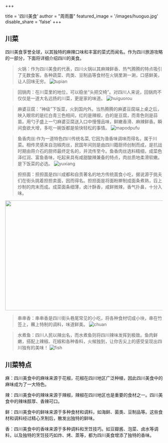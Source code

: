 +++

title = '四川美食'
author = "周雨蕾"
featured_image = '/images/huoguo.jpg'
disable_share = 'false'
+++
## 川菜

四川美食享誉全球，以其独特的麻辣口味和丰富的菜式而闻名。作为四川旅游攻略的一部分，下面将详细介绍四川的美食。

>火锅：作为四川美食的代表，四川火锅以其麻辣鲜香、热气腾腾的特点吸引了无数食客。各种蔬菜、肉类、豆制品等食材在火锅里涮一涮，口感鲜美，让人回味无穷。
![tupian](https://preview.qiantucdn.com/58pic/35/76/47/25w58PICBf225jjvsVUcJ_PIC2018.jpg%21w1024_new_small_1)

>回锅肉：在川菜里的地位，可以稳坐“头把交椅”。对四川人来说，回锅肉不仅仅是一道大名远扬的川菜，更是家的味道。
![huiguorou](https://img1.baidu.com/it/u=2758252067,3348232567&fm=253&fmt=auto&app=120&f=JPEG?w=1195&h=800)

>麻婆豆腐：“神级”下饭菜，火到国内外。当热腾腾的麻婆豆腐端上桌之后，映入眼帘的是红白青三色相间，红的是辣椒，白的是豆腐，而青色则是蒜苗。用勺子盛上一勺麻婆豆腐送入口中慢慢品味，鲜嫩香滑、麻辣鲜香。瞬间食欲大增，多吃一碗饭都是愉快轻松的事情。
![mapodpufu](https://qcloud.dpfile.com/pc/OehFR4eD6lczVB2KmemLeIvK4XBf6LCXasAF2vaagF202gP6n_pP8IiNC4YjV8AhjoJrvItByyS4HHaWdXyO_I7F0UeCRQYMHlogzbt7GHgNNiIYVnHvzugZCuBITtvjski7YaLlHpkrQUr5euoQrg.jpg)

>鱼香肉丝:作为一道特色四川传统名菜, 它因为渔香味调味而得名，属于川菜。相传灵感来自泡椒肉丝，民国年间则是由四川籍厨师创制而成，是抗战时期由蒋介石的厨师最终定名的，并流传至今。鱼香肉丝选料精细，成菜色泽红润、富鱼香味，吃起来具有咸甜酸辣兼备的特点，肉丝质地柔滑软嫩。是下饭菜的必选。
![yuxiang](https://pic.rmb.bdstatic.com/a9a8e1234aa75913e6c0298b24d30904.jpeg)

>担担面：担担面是四川成都和自贡著名的地方传统面食小吃，据说源于挑夫们在街头挑着担担卖面，因而得名。担担面是将面粉擀制成面条煮熟，舀上炒制的肉末而成。成菜面条细薄，卤汁酥香，咸鲜微辣，香气扑鼻，十分入味。
<img src="https://ts1.cn.mm.bing.net/th/id/R-C.29b29346ec25dd2376fef1b10b2c734a?rik=dxm1RZ3XruCVJw&riu=http%3a%2f%2fdpic.tiankong.com%2fk3%2fst%2fQJ9114976529.jpg&ehk=TJ3MvmBUM9JhjDdtt9COhRqvUzpdvUkjhozP4hl827c%3d&risl=&pid=ImgRaw&r=0" width="1000" height="350">

>串串香：串串香是四川街头巷尾常见的小吃，将各种食材切成小块，串在竹签上，蘸上特制的调料，味道鲜美。
![chuan](https://img.mp.itc.cn/upload/20170505/7d2ccc5eb7014f24a15c6987ff1ebb04_th.JPG)

>水煮鱼：四川人民以辣出名，而水煮鱼则将四川辣味发挥到极致。鱼肉鲜嫩，搭配上辣椒、花椒和各种香料，火候独到，让你舌尖上的感受呈现出四川独有的美味！
![fish](https://n.sinaimg.cn/sinacn20114/203/w1080h723/20191229/e443-imkzenp4787960.jpg)

## 川菜特点
麻：四川美食中的麻味来源于花椒，花椒在四川地区广泛种植，因此四川美食中的麻味成为了一大特色。

辣：四川美食中的辣味来源于辣椒，辣椒在四川地区也是重要的食材之一。四川美食中的辣味醇厚、香辣可口。

鲜：四川美食中的鲜味来源于多种食材和调料，如海鲜、菌类、豆制品等。这些食材和调料经过精心烹制后，散发出独特的鲜味。

香：四川美食中的香味来源于多种调料和烹饪技巧。如豆瓣酱、泡菜、卤水等调料，以及独特的烹饪技巧如炸、烤、蒸等，都为四川美食增添了独特的香味。


